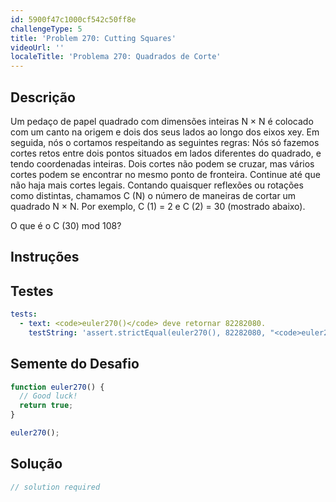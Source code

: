 ```yaml
---
id: 5900f47c1000cf542c50ff8e
challengeType: 5
title: 'Problem 270: Cutting Squares'
videoUrl: ''
localeTitle: 'Problema 270: Quadrados de Corte'
---
```


## Descrição
<section id="description"> Um pedaço de papel quadrado com dimensões inteiras N × N é colocado com um canto na origem e dois dos seus lados ao longo dos eixos xey. Em seguida, nós o cortamos respeitando as seguintes regras: Nós só fazemos cortes retos entre dois pontos situados em lados diferentes do quadrado, e tendo coordenadas inteiras. Dois cortes não podem se cruzar, mas vários cortes podem se encontrar no mesmo ponto de fronteira. Continue até que não haja mais cortes legais. Contando quaisquer reflexões ou rotações como distintas, chamamos C (N) o número de maneiras de cortar um quadrado N × N. Por exemplo, C (1) = 2 e C (2) = 30 (mostrado abaixo). <p> O que é o C (30) mod 108? </p></section>

## Instruções
<section id="instructions">
</section>

## Testes
<section id='tests'>

```yml
tests:
  - text: <code>euler270()</code> deve retornar 82282080.
    testString: 'assert.strictEqual(euler270(), 82282080, "<code>euler270()</code> should return 82282080.");'

```

</section>

## Semente do Desafio
<section id='challengeSeed'>

<div id='js-seed'>

```js
function euler270() {
  // Good luck!
  return true;
}

euler270();

```

</div>



</section>

## Solução
<section id='solution'>

```js
// solution required
```
</section>
